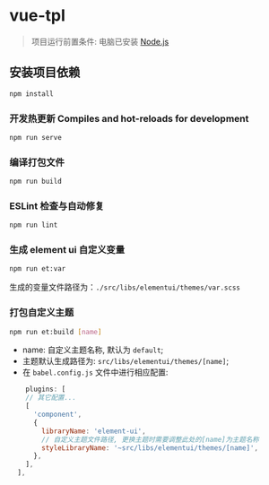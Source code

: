 # vue-tpl

> 项目运行前置条件: 电脑已安装 [Node.js](https://nodejs.org/en/)

## 安装项目依赖

```bash
npm install
```

### 开发热更新 Compiles and hot-reloads for development

```bash
npm run serve
```

### 编译打包文件

```bash
npm run build
```

### ESLint 检查与自动修复

```bash
npm run lint
```

### 生成 element ui 自定义变量

```bash
npm run et:var
```

生成的变量文件路径为：`./src/libs/elementui/themes/var.scss`

### 打包自定义主题

```bash
npm run et:build [name]
```

* name: 自定义主题名称, 默认为 `default`;
* 主题默认生成路径为: `src/libs/elementui/themes/[name]`;
* 在 `babel.config.js` 文件中进行相应配置:

```javascript
    plugins: [
    // 其它配置...
    [
      'component',
      {
        libraryName: 'element-ui',
        // 自定义主题文件路径, 更换主题时需要调整此处的[name]为主题名称
        styleLibraryName: '~src/libs/elementui/themes/[name]',
      },
    ],
  ],
```
